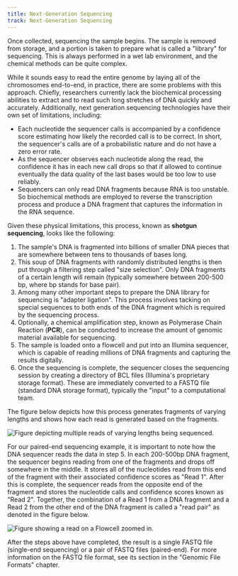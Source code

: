```yaml
---
title: Next-Generation Sequencing
track: Next-Generation Sequencing
---
```


Once collected, sequencing the sample begins. The sample is removed from
storage, and a portion is taken to prepare what is called a "library" for
sequencing. This is always performed in a wet lab environment, and the chemical
methods can be quite complex.

While it sounds easy to read the entire genome by laying all of the chromosomes
end-to-end, in practice, there are some problems with this approach. Chiefly,
researchers currently lack the biochemical processing abilities to extract and to
read such long stretches of DNA quickly and accurately. Additionally, next
generation sequencing technologies have their own set of limitations, including:

- Each nucleotide the sequencer calls is accompanied by a confidence score
  estimating how likely the recorded call is to be correct. In short, the
  sequencer's calls are of a probabilistic nature and do not have a zero error
  rate.
- As the sequencer observes each nucleotide along the read, the confidence it
  has in each new call drops so that if allowed to continue eventually the data
  quality of the last bases would be too low to use reliably.
- Sequencers can only read DNA fragments because RNA is too unstable. So
  biochemical methods are employed to reverse the transcription process and
  produce a DNA fragment that captures the information in the RNA sequence.

Given these physical limitations, this process, known as **shotgun sequencing**,
looks like the following:

1. The sample's DNA is fragmented into billions of smaller DNA pieces that are
   somewhere between tens to thousands of bases long.
2. This soup of DNA fragments with randomly distributed lengths is then put
   through a filtering step called "size selection". Only DNA fragments of a
   certain length will remain (typically somewhere between 200-500 bp, where bp
   stands for base pair).
3. Among many other important steps to prepare the DNA library for sequencing is
   "adapter ligation". This process involves tacking on special sequences to
   both ends of the DNA fragment which is required by the sequencing process.
4. Optionally, a chemical amplification step, known as Polymerase Chain
   Reaction (**PCR**), can be conducted to increase the amount of genomic
   material available for sequencing.
5. The sample is loaded onto a flowcell and put into an Illumina sequencer,
   which is capable of reading millions of DNA fragments and capturing the
   results digitally.
6. Once the sequencing is complete, the sequencer closes the sequencing session
   by creating a directory of BCL files (Illumina's proprietary storage
   format). These are immediately converted to a FASTQ file (standard DNA
   storage format), typically the "input" to a computational team.

The figure below depicts how this process generates fragments of varying lengths
and shows how each read is generated based on the fragments.

![Figure depicting multiple reads of varying lengths being sequenced.](../images/3.1-Reads-on-Flowcell.jpg)

For our paired-end sequencing example, it is important to note how the DNA
sequencer reads the data in step 5. In each 200-500bp DNA fragment, the
sequencer begins reading from one of the fragments and drops off somewhere in
the middle. It stores all of the nucleotides read from this end of the fragment
with their associated confidence scores as "Read 1". After this is complete, the
sequencer reads from the opposite end of the fragment and stores the nucleotide
calls and confidence scores known as "Read 2". Together, the combination of a
Read 1 from a DNA fragment and a Read 2 from the other end of the DNA fragment
is called a "read pair" as denoted in the figure below.

![Figure showing a read on a Flowcell zoomed in.](../images/3.2-Read-on-Flowcell-Zoomed.jpg)

After the steps above have completed, the result is a single FASTQ file (single-end sequencing) or a pair of FASTQ files (paired-end). For more information on the FASTQ file format, see its section in the "Genomic File Formats" chapter.
